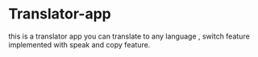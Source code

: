 # Translator-app
this is a translator app you can translate to any language , switch feature implemented with speak and copy feature.
